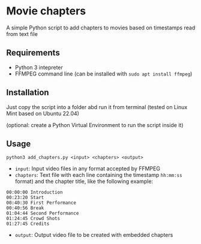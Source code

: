 # Movie chapters
A simple Python script to add chapters to movies based on timestamps read from text file

## Requirements
- Python 3 intepreter
- FFMPEG command line (can be installed with `sudo apt install ffmpeg`)

## Installation
Just copy the script into a folder abd run it from terminal (tested on Linux Mint based on Ubuntu 22.04)

(optional: create a Python Virtual Environment to run the script inside it)

## Usage
`python3 add_chapters.py <input> <chapters> <output>`

- `input`: Input video files in any format accepted by FFMPEG
- `chapters`: Text file with each line containing the timestamp `hh:mm:ss` format) and the chapter title, like the following example:
```
00:00:00 Introduction
00:23:20 Start
00:40:30 First Performance
00:40:56 Break
01:04:44 Second Performance
01:24:45 Crowd Shots
01:27:45 Credits
```
- `output`: Output video file to be created with embedded chapters
